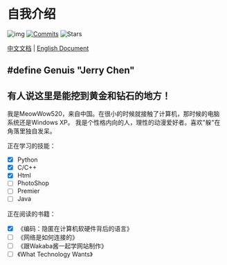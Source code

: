 # 自我介绍

![img](https://img.shields.io/badge/Author-MeowWow520-pink)  [![Commits](https://img.shields.io/github/commit-activity/w/MeowWow520/Repository_For_Software_Technology)](https://github.com/MeowWow520/Repository_For_Software_Technology) ![Stars](https://img.shields.io/github/stars/MeowWow520) 

[中文文档](./Readme_CN.md) | [English Document](./Readme.md)

## #define Genuis "Jerry Chen"
## 有人说这里是能挖到黄金和钻石的地方！

我是MeowWow520，来自中国。在很小的时候就接触了计算机，那时候的电脑系统还是Windows XP。
我是个性格内向的人，理性的动漫爱好者。喜欢"躲"在角落里独自发呆。

正在学习的技能：
- [x] Python
- [x] C/C++
- [x] Html
- [ ] PhotoShop
- [ ] Premier 
- [ ] Java

正在阅读的书籍：
- [x] 《编码：隐匿在计算机软硬件背后的语言》
- [ ] 《网络是如何连接的》
- [ ] 《跟Wakaba酱一起学网站制作》
- [ ] 《What Technology Wants》

